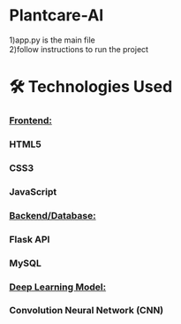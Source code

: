 # Plantcare-AI
1)app.py is the main file\
2)follow instructions to run the project

# 🛠️ Technologies Used
### <ins>Frontend:</ins>
### HTML5
### CSS3 
### JavaScript

### <ins>Backend/Database:</ins> 
### Flask API
### MySQL

### <ins>Deep Learning Model:</ins> 
### Convolution Neural Network (CNN)
